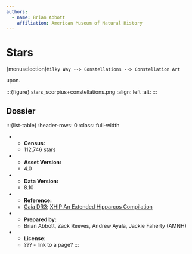 ```yaml
---
authors:
  - name: Brian Abbott
    affiliation: American Museum of Natural History
---
```



# Stars

{menuselection}`Milky Way --> Constellations --> Constellation Art`


upon.


:::{figure} stars_scorpius+constellations.png
:align: left
:alt: 
:::





## Dossier
:::{list-table}
:header-rows: 0
:class: full-width

* - **Census:**
  - 112,746 stars
* - **Asset Version:**
  - 4.0
* - **Data Version:**
  - 8.10 
* - **Reference:**
  - [Gaia DR3](https://doi.org/10.5270/esa-qa4lep3); [XHIP An Extended Hipparcos Compilation](https://ui.adsabs.harvard.edu/link_gateway/2012AstL...38..331A/doi:10.48550/arXiv.1108.4971)
* - **Prepared by:**
  - Brian Abbott, Zack Reeves, Andrew Ayala, Jackie Faherty (AMNH)
* - **License:**
  - ??? - link to a page?
:::